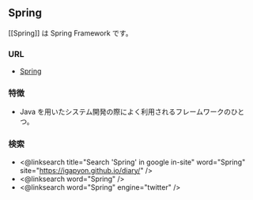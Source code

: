 ## Spring

[[Spring]] は Spring Framework です。

### URL

* [Spring](https://spring.io/)

### 特徴

* Java を用いたシステム開発の際によく利用されるフレームワークのひとつ。

### 検索

* <@linksearch title="Search 'Spring' in google in-site" word="Spring" site="https://igapyon.github.io/diary/" />
* <@linksearch word="Spring" />
* <@linksearch word="Spring" engine="twitter" />

